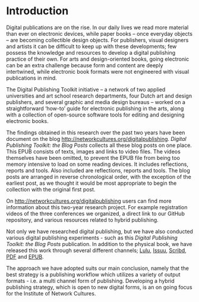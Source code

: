 # Introduction

Digital publications are on the rise. In our daily lives we read more material than ever on electronic devices, while paper books – once everyday objects – are becoming collectible design objects. For publishers, visual designers and artists it can be difficult to keep up with these developments; few possess the knowledge and resources to develop a digital publishing practice of their own. For arts and design-oriented books, going electronic can be an extra challenge because form and content are deeply intertwined, while electronic book formats were not engineered with visual publications in mind.

The Digital Publishing Toolkit initiative – a network of two applied universities and art school research departments, four Dutch art and design publishers, and several graphic and media design bureaus – worked on a straightforward ‘how-to’ guide for electronic publishing in the arts, along with a collection of open-source software tools for editing and designing electronic books.

The findings obtained in this research over the past two years have been document on the blog <http://networkcultures.org/digitalpublishing>. *Digital Publishing Toolkit: the Blog Posts* collects all these blog posts on one place. This EPUB consists of texts, images and links to video files. The videos themselves have been omitted, to prevent the EPUB file from being too memory intensive to load on some reading devices. It includes reflections, reports and tools. Also included are reflections, reports and tools. The blog posts are arranged in reverse chronological order, with the exception of the earliest post, as we thought it would be most appropriate to begin the collection with the original first post.

On <http://networkcultures.org/digitalpublishing> users can find more information about this two-year research project. For example registration videos of the three conferences we organized, a direct link to our GitHub repository, and various resources related to hybrid publishing.

Not only we have researched digital publishing, but we have also conducted various digital publishing experiments - such as this *Digital Publishing Toolkit: the Blog Posts* publication. In addition to the physical book, we have released this work through several different channels; [Lulu](http://www.lulu.com/shop/dpt-collective/from-print-to-ebooks-a-hybrid-publishing-toolkit-for-the-arts/paperback/product-22030524.html), [Issuu](http://issuu.com/instituteofnetworkcultures/docs/hybrid_publishing_toolkit_gr), [Scribd](http://www.scribd.com/doc/254573908/From-Print-to-Ebooks-A-Hybrid-Publishing-Toolkit-for-the-Arts), [PDF](http://networkcultures.org/wp-content/uploads/2014/12/Hybrid_Publishing_Toolkit_gr.pdf) and [EPUB](http://networkcultures.org/wp-content/uploads/2015/02/FromPrintToEbooks.epub).

The approach we have adopted suits our main conclusion, namely that the best strategy is a publishing workflow which utilizes a variety of output formats - i.e. a multi channel form of publishing. Developing a hybrid publishing strategy, which is open to new digital forms, is an on going focus for the Institute of Network Cultures.

